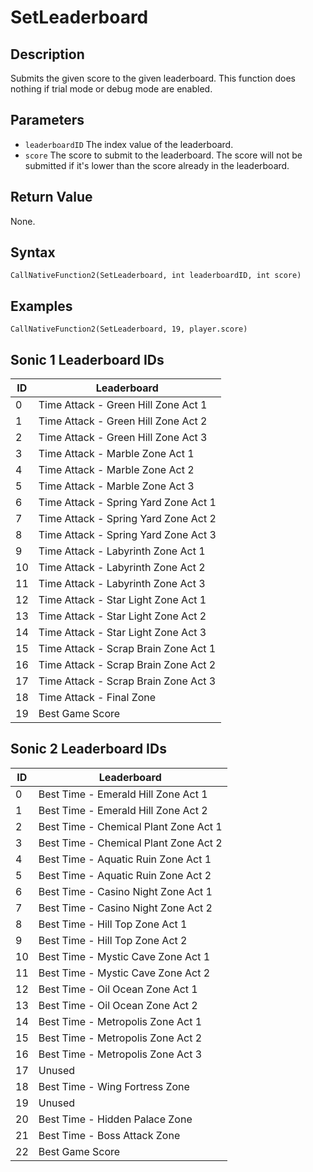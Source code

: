 # SetLeaderboard

## Description
Submits the given score to the given leaderboard. This function does nothing if trial mode or debug mode are enabled.

## Parameters
- `leaderboardID`
The index value of the leaderboard.
- `score`
The score to submit to the leaderboard. The score will not be submitted if it's lower than the score already in the leaderboard.

## Return Value
None.

## Syntax
```
CallNativeFunction2(SetLeaderboard, int leaderboardID, int score)
```

## Examples
```
CallNativeFunction2(SetLeaderboard, 19, player.score)
```

## Sonic 1 Leaderboard IDs
| ID | Leaderboard                          |
| -- | ------------------------------------ |
| 0  | Time Attack - Green Hill Zone Act 1  |
| 1  | Time Attack - Green Hill Zone Act 2  |
| 2  | Time Attack - Green Hill Zone Act 3  |
| 3  | Time Attack - Marble Zone Act 1      |
| 4  | Time Attack - Marble Zone Act 2      |
| 5  | Time Attack - Marble Zone Act 3      |
| 6  | Time Attack - Spring Yard Zone Act 1 |
| 7  | Time Attack - Spring Yard Zone Act 2 |
| 8  | Time Attack - Spring Yard Zone Act 3 |
| 9  | Time Attack - Labyrinth Zone Act 1   |
| 10 | Time Attack - Labyrinth Zone Act 2   |
| 11 | Time Attack - Labyrinth Zone Act 3   |
| 12 | Time Attack - Star Light Zone Act 1  |
| 13 | Time Attack - Star Light Zone Act 2  |
| 14 | Time Attack - Star Light Zone Act 3  |
| 15 | Time Attack - Scrap Brain Zone Act 1 |
| 16 | Time Attack - Scrap Brain Zone Act 2 |
| 17 | Time Attack - Scrap Brain Zone Act 3 |
| 18 | Time Attack - Final Zone             |
| 19 | Best Game Score                      |

## Sonic 2 Leaderboard IDs
| ID | Leaderboard                           |
| -- | ------------------------------------- |
| 0  | Best Time - Emerald Hill Zone Act 1   |
| 1  | Best Time - Emerald Hill Zone Act 2   |
| 2  | Best Time - Chemical Plant Zone Act 1 |
| 3  | Best Time - Chemical Plant Zone Act 2 |
| 4  | Best Time - Aquatic Ruin Zone Act 1   |
| 5  | Best Time - Aquatic Ruin Zone Act 2   |
| 6  | Best Time - Casino Night Zone Act 1   |
| 7  | Best Time - Casino Night Zone Act 2   |
| 8  | Best Time - Hill Top Zone Act 1       |
| 9  | Best Time - Hill Top Zone Act 2       |
| 10 | Best Time - Mystic Cave Zone Act 1    |
| 11 | Best Time - Mystic Cave Zone Act 2    |
| 12 | Best Time - Oil Ocean Zone Act 1      |
| 13 | Best Time - Oil Ocean Zone Act 2      |
| 14 | Best Time - Metropolis Zone Act 1     |
| 15 | Best Time - Metropolis Zone Act 2     |
| 16 | Best Time - Metropolis Zone Act 3     |
| 17 | Unused                                |
| 18 | Best Time - Wing Fortress Zone        |
| 19 | Unused                                |
| 20 | Best Time - Hidden Palace Zone        |
| 21 | Best Time - Boss Attack Zone          |
| 22 | Best Game Score                       |